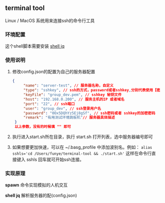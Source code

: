 ## terminal tool

Linux / MacOS 系统用来连接ssh的命令行工具

### 环境配置 
这个shell脚本需要安装 [shell jq](https://www.ibm.com/developerworks/cn/linux/1612_chengg_jq/index.html?ca=drs-&utm_source=tuicool&utm_medium=referral)

### 使用说明

1. 修改config.json的配置为自己的服务器配置
   ```json
   {
        "name": "server-test", // 服务器名称，自定义
        "type": "sshkey", // ssh的方式，password或者sshkey,分别代表使用【密码连接】和使用【sshkey】连接
        "keyFile": "group_dev.pem", // sshkey 秘钥文件
        "host": "192.168.0.200", // 服务主机的IP 或者域名
        "port": "22", // ssh端口
        "user": "group_dev", // ssh登录用户名
        "password": "0Ox5DQhYz5Ej8gSf", // ssh密码或者 sshkey的加密密码
        "remark": "有用测试环境跳板机"// 服务器具体描述 
    }
    以上参数，没有的时候填 "" 即可
    ```

2. 执行进入start.sh所在目录，执行 start.sh 打开列表，选中服务器编号即可
3. 如果想要更加快速，可以在 ~/.basg_profile 中添加波别名。例如： `alias sshls='cd /Users/funye/terminal-tool && ./start.sh'` 这样在命令行直接键入 sshls 回车就可开始ssh连接。

### 实现原理

**spawn** 命令实现模拟的人机交互

**shell jq** 解析服务器的配(config.json) 



